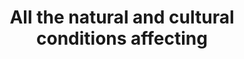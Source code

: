 ---
title: All the natural and cultural conditions affecting 
longTitle: 'All the natural and cultural conditions affecting the life of a living organism.'
tags:
- gccommon
scopeNote:
- "[[Environment]]"
---